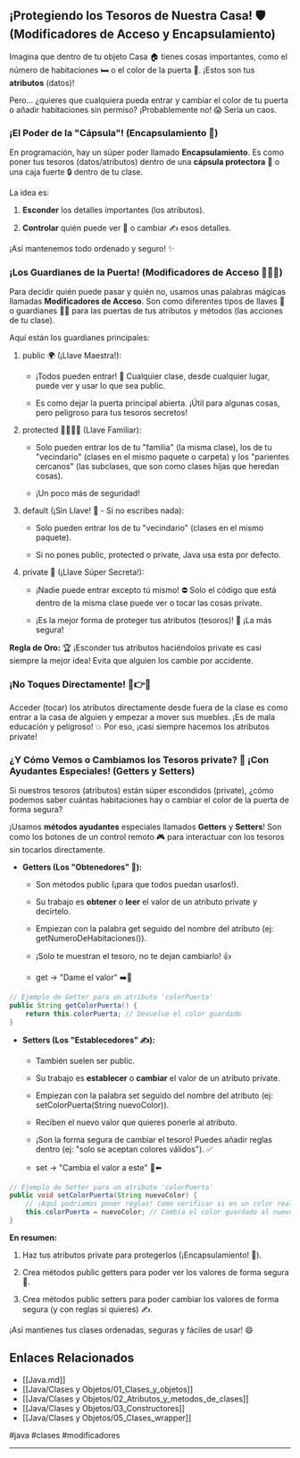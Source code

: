 ## ¡Protegiendo los Tesoros de Nuestra Casa! 🛡️ (Modificadores de Acceso y Encapsulamiento)

Imagina que dentro de tu objeto Casa 🏠 tienes cosas importantes, como el número de habitaciones 🛏️ o el color de la puerta 🚪. ¡Estos son tus **atributos** (datos)!

Pero... ¿quieres que cualquiera pueda entrar y cambiar el color de tu puerta o añadir habitaciones sin permiso? ¡Probablemente no! 😱 Sería un caos.

### ¡El Poder de la "Cápsula"! (Encapsulamiento 💊)

En programación, hay un súper poder llamado **Encapsulamiento**. Es como poner tus tesoros (datos/atributos) dentro de una **cápsula protectora** 💊 o una caja fuerte 🔒 dentro de tu clase.

La idea es:

1. **Esconder** los detalles importantes (los atributos).
    
2. **Controlar** quién puede ver 👀 o cambiar ✍️ esos detalles.
    

¡Así mantenemos todo ordenado y seguro! ✨

### ¡Los Guardianes de la Puerta! (Modificadores de Acceso 💂‍♂️🔑)

Para decidir quién puede pasar y quién no, usamos unas palabras mágicas llamadas **Modificadores de Acceso**. Son como diferentes tipos de llaves 🔑 o guardianes 💂‍♂️ para las puertas de tus atributos y métodos (las acciones de tu clase).

Aquí están los guardianes principales:

1. public 🌍 (¡Llave Maestra!):
    
    - ¡Todos pueden entrar! 🎉 Cualquier clase, desde cualquier lugar, puede ver y usar lo que sea public.
        
    - Es como dejar la puerta principal abierta. ¡Útil para algunas cosas, pero peligroso para tus tesoros secretos!
        
2. protected 👨‍👩‍👧‍👦 (Llave Familiar):
    
    - Solo pueden entrar los de tu "familia" (la misma clase), los de tu "vecindario" (clases en el mismo paquete o carpeta) y los "parientes cercanos" (las subclases, que son como clases hijas que heredan cosas).
        
    - ¡Un poco más de seguridad!
        
3. default (¡Sin Llave! 🚪 - Si no escribes nada):
    
    - Solo pueden entrar los de tu "vecindario" (clases en el mismo paquete).
        
    - Si no pones public, protected o private, Java usa esta por defecto.
        
4. private 🤫 (¡Llave Súper Secreta!):
    
    - ¡Nadie puede entrar excepto tú mismo! ⛔ Solo el código que está dentro de la misma clase puede ver o tocar las cosas private.
        
    - ¡Es la mejor forma de proteger tus atributos (tesoros)! 💎 ¡La más segura!
        

**Regla de Oro:** 🏆 ¡Esconder tus atributos haciéndolos private es casi siempre la mejor idea! Evita que alguien los cambie por accidente.

### ¡No Toques Directamente! 🚫👉💎

Acceder (tocar) los atributos directamente desde fuera de la clase es como entrar a la casa de alguien y empezar a mover sus muebles. ¡Es de mala educación y peligroso! 💥 Por eso, ¡casi siempre hacemos los atributos private!

### ¿Y Cómo Vemos o Cambiamos los Tesoros private? 🤔 ¡Con Ayudantes Especiales! (Getters y Setters)

Si nuestros tesoros (atributos) están súper escondidos (private), ¿cómo podemos saber cuántas habitaciones hay o cambiar el color de la puerta de forma segura?

¡Usamos **métodos ayudantes** especiales llamados **Getters** y **Setters**! Son como los botones de un control remoto 🎮 para interactuar con los tesoros sin tocarlos directamente.

- **Getters (Los "Obtenedores" 👀):**
    
    - Son métodos public (¡para que todos puedan usarlos!).
        
    - Su trabajo es **obtener** o **leer** el valor de un atributo private y decírtelo.
        
    - Empiezan con la palabra get seguido del nombre del atributo (ej: getNumeroDeHabitaciones()).
        
    - ¡Solo te muestran el tesoro, no te dejan cambiarlo! 👍
        
    - get -> "Dame el valor" ➡️💎

```java
// Ejemplo de Getter para un atributo 'colorPuerta'
public String getColorPuerta() {
    return this.colorPuerta; // Devuelve el color guardado
}
```

- **Setters (Los "Establecedores" ✍️):**
    
    - También suelen ser public.
        
    - Su trabajo es **establecer** o **cambiar** el valor de un atributo private.
        
    - Empiezan con la palabra set seguido del nombre del atributo (ej: setColorPuerta(String nuevoColor)).
        
    - Reciben el nuevo valor que quieres ponerle al atributo.
        
    - ¡Son la forma segura de cambiar el tesoro! Puedes añadir reglas dentro (ej: "solo se aceptan colores válidos"). ✅
        
    - set -> "Cambia el valor a este" 🎨⬅️


```java
// Ejemplo de Setter para un atributo 'colorPuerta'
public void setColorPuerta(String nuevoColor) {
    // ¡Aquí podríamos poner reglas! Como verificar si es un color real.
    this.colorPuerta = nuevoColor; // Cambia el color guardado al nuevo
}
```
        
**En resumen:**

1. Haz tus atributos private para protegerlos (¡Encapsulamiento! 💊).
    
2. Crea métodos public getters para poder ver los valores de forma segura 👀.
    
3. Crea métodos public setters para poder cambiar los valores de forma segura (y con reglas si quieres) ✍️.
    

¡Así mantienes tus clases ordenadas, seguras y fáciles de usar! 😄

## Enlaces Relacionados
- [[Java.md]]
- [[Java/Clases y Objetos/01_Clases_y_objetos]]
- [[Java/Clases y Objetos/02_Atributos_y_metodos_de_clases]]
- [[Java/Clases y Objetos/03_Constructores]]
- [[Java/Clases y Objetos/05_Clases_wrapper]]

#java #clases #modificadores

---
